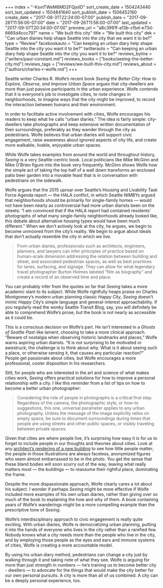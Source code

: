 +++
index = "-KsvtTWeM6MD2FQjxilD"
sort_create_date = 1504243440
sort_last_updated = 1504841640
sort_publish_date = 1506452160
create_date = "2017-08-31T22:24:00-07:00"
publish_date = "2017-09-26T11:56:00-07:00"
date = "2017-09-26T11:56:00-07:00"
last_updated = "2017-09-07T20:34:00-07:00"
preview_url = "a8c3991f-a13b-cfbd-e73d-6665d4ccc797"
name = "We built this city"
title = "We built this city"
dek = "Can urban diaries help shape Seattle into the city that we want it to be?"
type = "Review"
facebookauto = "Can keeping an urban diary help shape Seattle into the city you want it to be?"
twitterauto = "Can keeping an urban diary help shape Seattle into the city you want it to be?"
reviews_byline = ["writers/paul-constant.md"]
reviews_books = ["books/seeing-the-better-city.md"]
reviews_tags = ["reviews/we-built-this-city.md"]
reviews_about = ["authors/charles-r-wolfe.md"]
+++

Seattle writer Charles R. Wolfe’s recent book *Seeing the Better City: How to Explore, Observe, and Improve Urban Space* argues that city-dwellers are more than just passive participants in the urban experience. Wolfe contends that it is everyone’s job to investigate cities, to note changes in neighborhoods, to imagine ways that the city might be improved, to record the interaction between humans and their environment.

In order to facilitate active involvement with cities, Wolfe encourages his readers to keep what he calls “urban diaries.” The idea is fairly simple: city-dwellers take photographs and keep extensive written documentation of their surroundings, preferably as they wander through the city as pedestrians. Wolfe believes that urban diaries will support civic engagement, raise awareness about ignored aspects of city life, and create more walkable, livable, enjoyable urban spaces.

While Wolfe takes examples from around the world and throughout history, *Seeing* is a very Seattle-centric book. Local politicians like Mike McGinn and Mike O’Brien figure into the book very frequently. McGinn shows Wolfe how the simple act of taking the top half of a wall down transforms an enclosed patio beer garden into a movable feast that is in conversation with pedestrians on the sidewalk.

Wolfe argues that the 2015 uproar over Seattle’s Housing and Livability Task Force Agenda report — the HALA conflict, in which Seattle NIMBYs argued that neighborhoods should be primarily for single-family homes — would not have been nearly as controversial had more urban diarists been on the streets: “I am convinced that if the HALA report had contained residents’ photographs of what many single-family neighborhoods already looked like, this debate about alternative housing types would have been much different.” When we don’t actively look at the city, he argues, we begin to become unmoored from the city’s reality. We begin to argue about ideals that don’t actually resemble the city in which we live.

<blockquote>From urban diaries, professionals such as architects, engineers, planners, and lawyers can infer principles of practice based on human-scale dimension addressing the relation between building and street, and associated pedestrian spaces, as well as best practices for lanes, surfacing, and signage. They can allow for what legendary travel photographer Burton Holmes labeled “film as biography” and create a record of an observed time and place.</blockquote>

You can probably infer from the quotes so far that *Seeing* takes a more academic slant to its subject. While Wolfe rightfully heaps praise on Charles Montgomery’s modern urban planning classic  *Happy City*, *Seeing* doesn’t mimic *Happy City*’s simple language and general-interest approachability. If you regularly read the wonky Seattle Transit Blog, say, you will definitely be able to comprehend Wolfe’s prose, but the book is not nearly as accessible as it could be.

This is a conscious decision on Wolfe’s part. He isn’t interested in a *Ghosts of Seattle Past*-like lament, choosing to take a more clinical approach. “Beware of nostalgia when observing historic landmarks and places,” Wolfe warns aspiring urban diarists. “It is not surprising to be motivated or awestruck; the challenge is to think about why. What is it about seeing such a place, or otherwise sensing it, that causes any particular reaction?” People get passionate about cities, but Wolfe encourages a more professional, cooler disposition in his researchers.

Still, for people who are interested in the art and science of what makes cities work, *Seeing* offers practical solutions for how to improve a personal relationship with a city. I like this reminder from a list of tips on how to become a better urban photographer:

<blockquote>Considering the role of people in photographs is a critical first step. Regardless of the camera, the photographic style, or how-to suggestions, this one, universal parameter applies to any urban photography. Unless the message of the image explicitly relies on empty space, be sure to document surroundings during times that people are using streets and other public spaces, or visibly traveling between private spaces.</blockquote>

Given that cities are where people live, it’s surprising how easy it is for us to forget to include people in our thoughts and theories about cities. Look at any [architect’s rendering of a new building](http://mediad.publicbroadcasting.net/p/shared/npr/styles/x_large/nprshared/201402/255861294.jpg) to see how little people matter; the people in those illustrations are always faceless, anonymized figures who seem almost embarrassed to be in the photo. You get the sense that these bland bodies will soon scurry out of the way, leaving what really matters most — the buildings — to reassume their rightful place, dominating the frame.

Despite the more dispassionate approach, Wolfe clearly cares a lot about his subject. I wonder if perhaps *Seeing* might be more effective if Wolfe included more examples of his own urban diaries, rather than giving over so much of the book to explaining the how and why of them. A book containing years of Wolfe’s wanderings might be a more compelling example than the prescriptive tone of *Seeing*.

Wolfe’s interdisciplinary approach to civic engagement is really quite exciting. With urban diaries, Wolfe is democratizing urban planning, putting it into the hands of everyone who lives in the city rather than a rarefied few. Nobody knows what a city needs more than the people who live in the city, and by employing those people as the eyes and ears and immune systems of cities, Wolfe is creating a more accountable model. 

By using his urban diary method, pedestrians can change a city just by walking through it and taking note of what they see. Wolfe is arguing for more than just strength in numbers — he’s training us to become better city - dwellers — to advocate for the things that would make the city better for our own personal pursuits. A city is more than all of us combined. A city can be a deeply personal experience, too.
